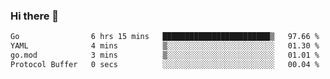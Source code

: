 ### Hi there 👋

<!--
**yeya24/yeya24** is a ✨ _special_ ✨ repository because its `README.md` (this file) appears on your GitHub profile.

Here are some ideas to get you started:

- 🔭 I’m currently working on ...
- 🌱 I’m currently learning ...
- 👯 I’m looking to collaborate on ...
- 🤔 I’m looking for help with ...
- 💬 Ask me about ...
- 📫 How to reach me: ...
- 😄 Pronouns: ...
- ⚡ Fun fact: ...
-->

<!--START_SECTION:waka-->

```txt
Go                6 hrs 15 mins   ████████████████████████▒   97.66 %
YAML              4 mins          ▒░░░░░░░░░░░░░░░░░░░░░░░░   01.30 %
go.mod            3 mins          ▒░░░░░░░░░░░░░░░░░░░░░░░░   01.01 %
Protocol Buffer   0 secs          ░░░░░░░░░░░░░░░░░░░░░░░░░   00.04 %
```

<!--END_SECTION:waka-->
